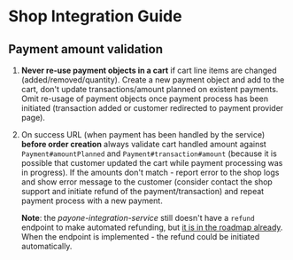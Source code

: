 # Shop Integration Guide

## Payment amount validation

  1. **Never re-use payment objects in a cart** if cart line items are changed (added/removed/quantity).
  Create a new payment object and add to the cart, don't update transactions/amount planned on existent payments.
  Omit re-usage of payment objects once payment process has been initiated (transaction added
  or customer redirected to payment provider page).

  1. On success URL (when payment has been handled by the service) **before order creation** always validate cart
  handled amount against `Payment#amountPlanned` and `Payment#transaction#amount` (because it is possible that customer
  updated the cart while payment processing was in progress).
  If the amounts don't match - report error to the shop logs and show error message to the customer
  (consider contact the shop support and initiate refund of the payment/transaction)
  and repeat payment process with a new payment.

        **Note**: the _payone-integration-service_ still doesn't have a `refund` endpoint to make automated refunding,
        but [it is in the roadmap already](https://github.com/commercetools/commercetools-payone-integration/issues/167).
        When the endpoint is implemented - the refund could be initiated automatically.
